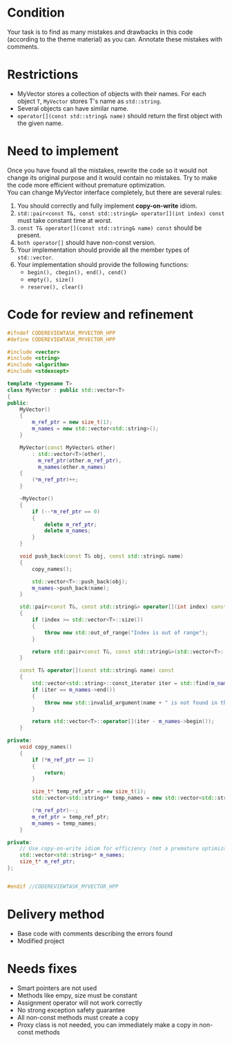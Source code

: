 # Condition
Your task is to find as many mistakes and drawbacks in this code (according to the theme material) as you can. Annotate these mistakes with comments.

# Restrictions
- MyVector stores a collection of objects with their names. For each object `T`, `MyVector` stores T's name as `std::string`.  
- Several objects can have similar name.
- `operator[](const std::string& name)` should return the first object with the given name.

# Need to implement
Once you have found all the mistakes, rewrite the code so it would not change its original purpose and it would contain no mistakes. Try to make the code more efficient without premature optimization.  
You can change MyVector interface completely, but there are several rules:
1. You should correctly and fully implement **copy-on-write** idiom.
2. `std::pair<const T&, const std::string&> operator[](int index) const` must take constant time at worst.
3. `const T& operator[](const std::string& name) const` should be present.
4. `both operator[]` should have non-const version.
5. Your implementation should provide all the member types of `std::vector`.
6. Your implementation should provide the following functions:
    - `begin(), cbegin(), end(), cend()`
    - `empty(), size()`
    - `reserve(), clear()`

# Code for review and refinement
~~~C++
#ifndef CODEREVIEWTASK_MYVECTOR_HPP
#define CODEREVIEWTASK_MYVECTOR_HPP

#include <vector>
#include <string>
#include <algorithm>
#include <stdexcept>

template <typename T>
class MyVector : public std::vector<T>
{
public:
    MyVector()
    {
        m_ref_ptr = new size_t(1);
        m_names = new std::vector<std::string>();
    }

    MyVector(const MyVector& other)
        : std::vector<T>(other),
          m_ref_ptr(other.m_ref_ptr),
          m_names(other.m_names)
    {
        (*m_ref_ptr)++;
    }

    ~MyVector()
    {
        if (--*m_ref_ptr == 0)
        {
            delete m_ref_ptr;
            delete m_names;
        }
    }

    void push_back(const T& obj, const std::string& name)
    {
        copy_names();

        std::vector<T>::push_back(obj);
        m_names->push_back(name);
    }

    std::pair<const T&, const std::string&> operator[](int index) const
    {
        if (index >= std::vector<T>::size())
        {
            throw new std::out_of_range("Index is out of range");
        }

        return std::pair<const T&, const std::string&>(std::vector<T>::operator[](index), (*m_names)[index]);
    }

    const T& operator[](const std::string& name) const
    {
        std::vector<std::string>::const_iterator iter = std::find(m_names->begin(), m_names->end(), name);
        if (iter == m_names->end())
        {
            throw new std::invalid_argument(name + " is not found in the MyVector");
        }

        return std::vector<T>::operator[](iter - m_names->begin());
    }

private:
    void copy_names()
    {
        if (*m_ref_ptr == 1)
        {
            return;
        }

        size_t* temp_ref_ptr = new size_t(1);
        std::vector<std::string>* temp_names = new std::vector<std::string>(*m_names);

        (*m_ref_ptr)--;
        m_ref_ptr = temp_ref_ptr;
        m_names = temp_names;
    }

private:
    // Use copy-on-write idiom for efficiency (not a premature optimization)
    std::vector<std::string>* m_names;
    size_t* m_ref_ptr;
};


#endif //CODEREVIEWTASK_MYVECTOR_HPP
~~~

# Delivery method
- Base code with comments describing the errors found
- Modified project

# Needs fixes
- Smart pointers are not used
- Methods like empy, size must be constant
- Assignment operator will not work correctly
- No strong exception safety guarantee
- All non-const methods must create a copy
- Proxy class is not needed, you can immediately make a copy in non-const methods
